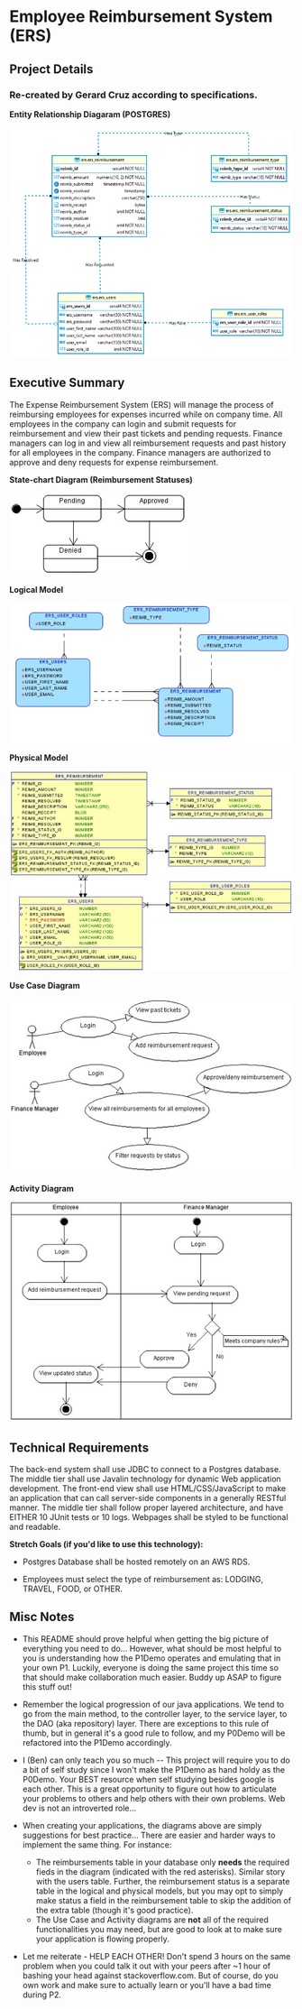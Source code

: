 # Employee Reimbursement System (ERS)

## Project Details

### Re-created by Gerard Cruz according to specifications.

**Entity Relationship Diagaram (POSTGRES)**

![](./imgs/ERD.png)

## Executive Summary
The Expense Reimbursement System (ERS) will manage the process of reimbursing employees for expenses incurred while on company time. All employees in the company can login and submit requests for reimbursement and view their past tickets and pending requests. Finance managers can log in and view all reimbursement requests and past history for all employees in the company. Finance managers are authorized to approve and deny requests for expense reimbursement.

**State-chart Diagram (Reimbursement Statuses)** 

![](./imgs/state-chart.jpg)

**Logical Model**

![](./imgs/logical.jpg)

**Physical Model**

![](./imgs/physical.jpg)

**Use Case Diagram**

![](./imgs/use-case.jpg)

**Activity Diagram**

![](./imgs/activity.jpg)

## Technical Requirements

The back-end system shall use JDBC to connect to a Postgres database. The middle tier shall use Javalin technology for dynamic Web application development. The front-end view shall use HTML/CSS/JavaScript to make an application that can call server-side components in a generally RESTful manner. The middle tier shall follow proper layered architecture, and have EITHER 10 JUnit tests or 10 logs. Webpages shall be styled to be functional and readable. 

**Stretch Goals (if you'd like to use this technology):**

* Postgres Database shall be hosted remotely on an AWS RDS. 

* Employees must select the type of reimbursement as: LODGING, TRAVEL, FOOD, or OTHER.

## Misc Notes

* This README should prove helpful when getting the big picture of everything you need to do... However, what should be most helpful to you is understanding how the P1Demo operates and emulating that in your own P1. Luckily, everyone is doing the same project this time so that should make collaboration much easier. Buddy up ASAP to figure this stuff out!


* Remember the logical progression of our java applications. We tend to go from the main method, to the controller layer, to the service layer, to the DAO (aka repository) layer. There are exceptions to this rule of thumb, but in general it's a good rule to follow, and my P0Demo will be refactored into the P1Demo accordingly. 


* I (Ben) can only teach you so much -- This project will require you to do a bit of self study since I won't make the P1Demo as hand holdy as the P0Demo. Your BEST resource when self studying besides google is each other. This is a great opportunity to figure out how to articulate your problems to others and help others with their own problems. Web dev is not an introverted role...


* When creating your applications, the diagrams above are simply suggestions for best practice... There are easier and harder ways to implement the same thing. For instance: 
    * The reimbursements table in your database only **needs** the required fieds in the diagram (indicated with the red asterisks). Similar story with the users table. Further, the reimbursement status is a separate table in the logical and physical models, but you may opt to simply make status a field in the reimbursement table to skip the addition of the extra table (though it's good practice).
    * The Use Case and Activity diagrams are **not** all of the required functionalities you may need, but are good to look at to make sure your application is flowing properly. 


* Let me reiterate - HELP EACH OTHER! Don't spend 3 hours on the same problem when you could talk it out with your peers after ~1 hour of bashing your head against stackoverflow.com. But of course, do you own work and make sure to actually learn or you'll have a bad time during P2. 
